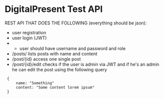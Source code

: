 # DigitalPresent Test API

REST API THAT DOES THE FOLLOWING (everything should be json): 
 
- user registration
- user login (JWT)
- - user should have username and password and role
- /posts/ lists posts with name and content
- /post/{id} access one single post
- /post/{id}/edit checks if the user is admin via JWT and if he's an admin he can edit the post using the following query
```
 {
     name: "Something"
     content: "Some content lorem ipsum"
 }
```